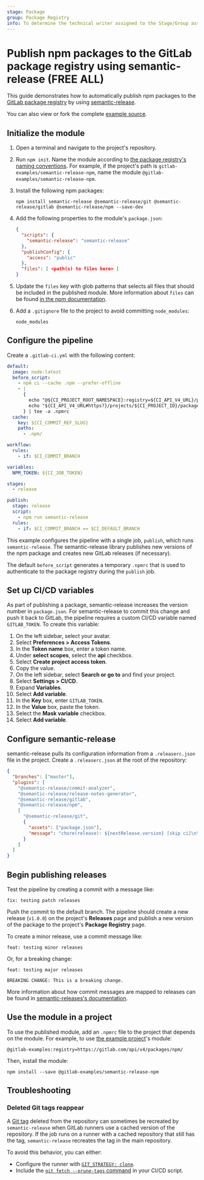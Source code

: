 ```yaml
---
stage: Package
group: Package Registry
info: To determine the technical writer assigned to the Stage/Group associated with this page, see https://handbook.gitlab.com/handbook/product/ux/technical-writing/#assignments
---
```


# Publish npm packages to the GitLab package registry using semantic-release **(FREE ALL)**

This guide demonstrates how to automatically publish npm packages to the [GitLab package registry](../../user/packages/npm_registry/index.md) by using [semantic-release](https://github.com/semantic-release/semantic-release).

You can also view or fork the complete [example source](https://gitlab.com/gitlab-examples/semantic-release-npm).

## Initialize the module

1. Open a terminal and navigate to the project's repository.
1. Run `npm init`. Name the module according to [the package registry's naming conventions](../../user/packages/npm_registry/index.md#naming-convention). For example, if the project's path is `gitlab-examples/semantic-release-npm`, name the module `@gitlab-examples/semantic-release-npm`.

1. Install the following npm packages:

   ```shell
   npm install semantic-release @semantic-release/git @semantic-release/gitlab @semantic-release/npm --save-dev
   ```

1. Add the following properties to the module's `package.json`:

   ```json
   {
     "scripts": {
       "semantic-release": "semantic-release"
     },
     "publishConfig": {
       "access": "public"
     },
     "files": [ <path(s) to files here> ]
   }
   ```

1. Update the `files` key with glob patterns that selects all files that should be included in the published module. More information about `files` can be found [in the npm documentation](https://docs.npmjs.com/cli/v6/configuring-npm/package-json/#files).

1. Add a `.gitignore` file to the project to avoid committing `node_modules`:

   ```plaintext
   node_modules
   ```

## Configure the pipeline

Create a `.gitlab-ci.yml` with the following content:

```yaml
default:
  image: node:latest
  before_script:
    - npm ci --cache .npm --prefer-offline
    - |
      {
        echo "@${CI_PROJECT_ROOT_NAMESPACE}:registry=${CI_API_V4_URL}/projects/${CI_PROJECT_ID}/packages/npm/"
        echo "${CI_API_V4_URL#https?}/projects/${CI_PROJECT_ID}/packages/npm/:_authToken=\${CI_JOB_TOKEN}"
      } | tee -a .npmrc
  cache:
    key: ${CI_COMMIT_REF_SLUG}
    paths:
      - .npm/

workflow:
  rules:
    - if: $CI_COMMIT_BRANCH

variables:
  NPM_TOKEN: ${CI_JOB_TOKEN}

stages:
  - release

publish:
  stage: release
  script:
    - npm run semantic-release
  rules:
    - if: $CI_COMMIT_BRANCH == $CI_DEFAULT_BRANCH
```

This example configures the pipeline with a single job, `publish`, which runs `semantic-release`. The semantic-release library publishes new versions of the npm package and creates new GitLab releases (if necessary).

The default `before_script` generates a temporary `.npmrc` that is used to authenticate to the package registry during the `publish` job.

## Set up CI/CD variables

As part of publishing a package, semantic-release increases the version number in `package.json`. For semantic-release to commit this change and push it back to GitLab, the pipeline requires a custom CI/CD variable named `GITLAB_TOKEN`. To create this variable:

<!-- markdownlint-disable MD044 -->

1. On the left sidebar, select your avatar.
1. Select **Preferences > Access Tokens**.
1. In the **Token name** box, enter a token name.
1. Under **select scopes**, select the **api** checkbox.
1. Select **Create project access token**.
1. Copy the value.
1. On the left sidebar, select **Search or go to** and find your project.
1. Select **Settings > CI/CD**.
1. Expand **Variables**.
1. Select **Add variable**.
1. In the **Key** box, enter `GITLAB_TOKEN`.
1. In the **Value** box, paste the token.
1. Select the **Mask variable** checkbox.
1. Select **Add variable**.
<!-- markdownlint-enable MD044 -->

## Configure semantic-release

semantic-release pulls its configuration information from a `.releaserc.json` file in the project. Create a `.releaserc.json` at the root of the repository:

```json
{
  "branches": ["master"],
  "plugins": [
    "@semantic-release/commit-analyzer",
    "@semantic-release/release-notes-generator",
    "@semantic-release/gitlab",
    "@semantic-release/npm",
    [
      "@semantic-release/git",
      {
        "assets": ["package.json"],
        "message": "chore(release): ${nextRelease.version} [skip ci]\n\n${nextRelease.notes}"
      }
    ]
  ]
}
```

## Begin publishing releases

Test the pipeline by creating a commit with a message like:

```plaintext
fix: testing patch releases
```

Push the commit to the default branch. The pipeline should create a new release (`v1.0.0`) on the project's **Releases** page and publish a new version of the package to the project's **Package Registry** page.

To create a minor release, use a commit message like:

```plaintext
feat: testing minor releases
```

Or, for a breaking change:

```plaintext
feat: testing major releases

BREAKING CHANGE: This is a breaking change.
```

More information about how commit messages are mapped to releases can be found in [semantic-releases's documentation](https://github.com/semantic-release/semantic-release#how-does-it-work).

## Use the module in a project

To use the published module, add an `.npmrc` file to the project that depends on the module. For example, to use [the example project](https://gitlab.com/gitlab-examples/semantic-release-npm)'s module:

```plaintext
@gitlab-examples:registry=https://gitlab.com/api/v4/packages/npm/
```

Then, install the module:

```shell
npm install --save @gitlab-examples/semantic-release-npm
```

## Troubleshooting

### Deleted Git tags reappear

A [Git tag](../../user/project/repository/tags/index.md) deleted from the repository
can sometimes be recreated by `semantic-release` when GitLab runners use a cached
version of the repository. If the job runs on a runner with a cached repository that
still has the tag, `semantic-release` recreates the tag in the main repository.

To avoid this behavior, you can either:

- Configure the runner with [`GIT_STRATEGY: clone`](../runners/configure_runners.md#git-strategy).
- Include the [`git fetch --prune-tags` command](https://git-scm.com/docs/git-fetch#Documentation/git-fetch.txt---prune-tags)
  in your CI/CD script.
